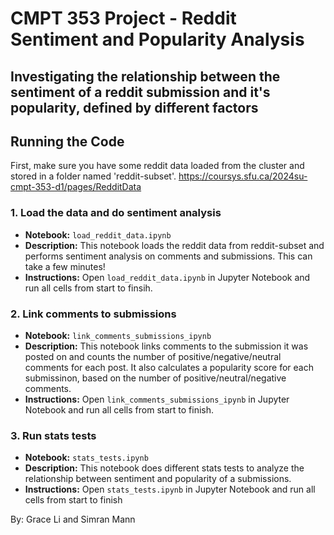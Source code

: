 # CMPT 353 Project - Reddit Sentiment and Popularity Analysis

## Investigating the relationship between the sentiment of a reddit submission and it's popularity, defined by different factors

## Running the Code

First, make sure you have some reddit data loaded from the cluster and stored in a folder named 'reddit-subset'. https://coursys.sfu.ca/2024su-cmpt-353-d1/pages/RedditData

### 1. Load the data and do sentiment analysis 

- **Notebook:** `load_reddit_data.ipynb`
- **Description:** This notebook loads the reddit data from reddit-subset and performs sentiment analysis on comments and submissions. This can take a few minutes! 
- **Instructions:** Open `load_reddit_data.ipynb` in Jupyter Notebook and run all cells from start to finsih. 

### 2. Link comments to submissions

- **Notebook:** `link_comments_submissions_ipynb`
- **Description:** This notebook links comments to the submission it was posted on and counts the number of positive/negative/neutral comments for each post. It also calculates a popularity score for each submissinon, based on the number of positive/neutral/negative comments. 
- **Instructions:** Open `link_comments_submissions_ipynb` in Jupyter Notebook and run all cells from start to finish. 

### 3. Run stats tests 

- **Notebook:** `stats_tests.ipynb`
- **Description:** This notebook does different stats tests to analyze the relationship between sentiment and popularity of a submissions.
- **Instructions:** Open `stats_tests.ipynb` in Jupyter Notebook and run all cells from start to finish


By: Grace Li and Simran Mann 
